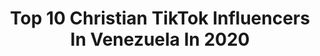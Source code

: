 ---
title: Top 10 Christian TikTok Influencers In Venezuela In 2020
description: >-
  Find top christian TikTok influencers in Venezuela in 2020. Most popular hashtags: #fyp #parati #dios.
platform: TikTok
hits: 10
text_top: Discover the most popular TikTok accounts on inBeat.
text_bottom: Our search engine has 10 TikTok influencers like this in Venezuela for you to work with.
profiles:
  - username: "andreecuadros"
    fullname: >-
      andreecuadros
    bio: >-
      CEO en los povs 𓃟|| Instagram: andreecuadros Christian girl❤️
    location: "Venezuela"
    followers: 5100000
    engagement: 1996
    commentsToLikes: 0.003941
    id: cka0o5xi32bb60i784pao9hbz
    verified: false
    hashtags: "#pov, #fyp, #parati, #foru"
  - username: "soydaloryy"
    fullname: >-
      Dalory
    bio: >-
      |1 Corintios 16:14| |21|✨ Venezolana🇻🇪 #hagamosviralaje
    location: "Venezuela"
    followers: 79300
    engagement: 1851
    commentsToLikes: 0.037210
    id: ck83zgrsc0mme0j78p2lqvbzp
    verified: false
    hashtags: "#comedia, #christian, #dios, #foryou"
  - username: "andreavilchezpabon"
    fullname: >-
      Andrea Vilchez
    bio: >-
      Covers🔥🎤 y algo más🤭 🇻🇪🇻🇪🇻🇪🇻🇪🇻🇪🇻🇪 BOOM⬇️🎤
    location: "Venezuela"
    followers: 252000
    engagement: 1110
    commentsToLikes: 0.013149
    id: ck9ekitrk6m5n0j78mcjf1h4r
    verified: false
    hashtags: "#dance, #newtrend, #fyp, #parati"
  - username: "elenali28"
    fullname: >-
      Elena Li
    bio: >-
      Efectos de cuarentena 😷 🤣 a reír que es para rato🇻🇪
    location: "Venezuela"
    followers: 16500
    engagement: 505
    commentsToLikes: 0.013626
    id: ckbbjp8iu83up0j23b8wbizuj
    verified: false
    hashtags: "#enlamultitud, #greenscreen, #tiktokelenali"
  - username: "cristiankuffaty1"
    fullname: >-
      cristiankuffaty
    bio: >-
      Venezuela🇻🇪 Te veo en mi IG @cristiankuffaty✌️ Solo me divierto👾
    location: "Venezuela"
    followers: 748700
    engagement: 1289
    commentsToLikes: 0.013486
    id: ckd17jn3ios2f0j2327b40v14
    verified: false
    hashtags: "#fyp, #parati, #halloween, #tiktokvenezuela"
  - username: "emibontemps"
    fullname: >-
      Emily Bontemps
    bio: >-
      Sígueme aquí ↗️ Hija de Dios💓 En vivo🔴Viernes 11:00pm🇻🇪 Mi canal de YouTube⬇
    location: "Venezuela"
    followers: 80400
    engagement: 2214
    commentsToLikes: 0.061144
    id: ckdhsqz142mgd0j23zb6tmuds
    verified: false
    hashtags: "#dios, #jovenescristianos, #chicacristiana, #paz"
  - username: "josejimenezvzla"
    fullname: >-
      José Jiménez
    bio: >-
      Jesús ❤️ Juan 3:16 Venezolano 🇻🇪 Nacho 🐕
    location: "Venezuela"
    followers: 12600
    engagement: 847
    commentsToLikes: 0.035269
    id: ckc36sqxrvomr0j23yt9zfrhy
    verified: false
    hashtags: "#cristianos, #nachoelperro, #parati, #dog"
  - username: "leycang21"
    fullname: >-
      ＬＥＹＣＡＮＧ "ＥＬ ＧＲＡＮＤＩＯＳＯ"
    bio: >-
      •Ingeniero/Cantautor 🇻🇪 •"Humilde ante el éxito, Fuerte ante el fracaso
    location: "Venezuela"
    followers: 740900
    engagement: 1185
    commentsToLikes: 0.017894
    id: ckac7ypq9f3uv0i78vd2ecuu4
    verified: true
    hashtags: "#risa, #baile, #leycang21, #frases"
  - username: "cristianonoratoo"
    fullname: >-
      Cristian Onorato
    bio: >-
      I am NOT a tiktoker
    location: "Venezuela"
    followers: 244600
    engagement: 1731
    commentsToLikes: 0.012766
    id: ckc91on8crt4b0j23fzru2jxo
    verified: false
    hashtags: "#nelsonelprince"
  - username: "diosnoestamuerto2"
    fullname: >-
      Música Cristiana
    bio: >-
      Síguenos en INSTAGRAM 👆 ¡Subimos imágenes y dinámicas a diario! ♥️😍
    location: "Venezuela"
    followers: 64400
    engagement: 935
    commentsToLikes: 0.008212
    id: ck9abizinoyzg0j78cbdnd7kr
    verified: false
    hashtags: ""
---